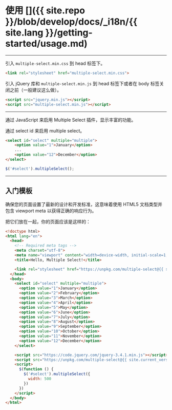 # 使用 []({{ site.repo }}/blob/develop/docs/_i18n/{{ site.lang }}/getting-started/usage.md)

---

引入 `multiple-select.min.css` 到 head 标签下。

```html
<link rel="stylesheet" href="multiple-select.min.css">
```

引入 jQuery 库和 `multiple-select.min.js` 到 head 标签下或者在 body 标签关闭之前（一般建议这么做）。

```html
<script src="jquery.min.js"></script>
<script src="multiple-select.min.js"></script>
```

---

通过 JavaScript 来启用 Multiple Select 插件，显示丰富的功能。

通过 select id 来启用 multiple select。

```html
<select id="select" multiple="multiple">
    <option value="1">January</option>
    ...
    <option value="12">December</option>
</select>
```

```js
$('#select').multipleSelect();
```

---

## 入门模板

确保您的页面设置了最新的设计和开发标准，这意味着使用 HTML5 文档类型并包含 viewport meta 以获得正确的响应行为。

把它们放在一起，你的页面应该是这样的：

```html
<!doctype html>
<html lang="en">
  <head>
    <!-- Required meta tags -->
    <meta charset="utf-8">
    <meta name="viewport" content="width=device-width, initial-scale=1, shrink-to-fit=no">
    <title>Hello, Multiple Select!</title>

    <link rel="stylesheet" href="https://unpkg.com/multiple-select@{{ site.current_version }}/dist/multiple-select.min.css">
  </head>
  <body>
    <select id="select" multiple="multiple">
      <option value="1">January</option>
      <option value="2">February</option>
      <option value="3">March</option>
      <option value="4">April</option>
      <option value="5">May</option>
      <option value="6">June</option>
      <option value="7">July</option>
      <option value="8">August</option>
      <option value="9">September</option>
      <option value="10">October</option>
      <option value="11">November</option>
      <option value="12">December</option>
    </select>

    <script src="https://code.jquery.com/jquery-3.4.1.min.js"></script>
    <script src="https://unpkg.com/multiple-select@{{ site.current_version }}/dist/multiple-select.min.js"></script>
    <script>
      $(function () {
        $('#select').multipleSelect({
          width: 500
        })
      })
    </script>
  </body>
</html>
```
